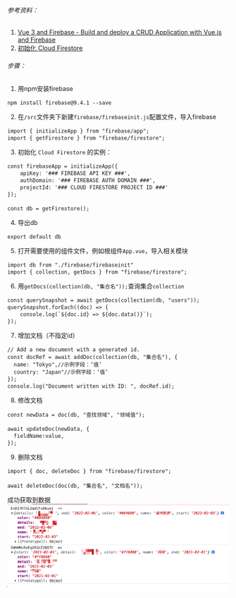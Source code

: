 ###### 参考资料：
1. [Vue 3 and Firebase - Build and deploy a CRUD Application with Vue.js and Firebase](https://youtu.be/Htt8AKeF1Kw?t=193)
2. [初始化 Cloud Firestore](https://firebase.google.com/docs/firestore/quickstart#initialize)


###### 步骤：
1. 用npm安装firebase
```
npm install firebase@9.4.1 --save
```

2. 在`/src`文件夹下新建`firebase/firebaseinit.js`配置文件，导入firebase
```
import { initializeApp } from "firebase/app";  
import { getFirestore } from "firebase/firestore";
```

3. 初始化 `Cloud Firestore` 的实例：
``` 
const firebaseApp = initializeApp({ 
	apiKey: '### FIREBASE API KEY ###', 
	authDomain: '### FIREBASE AUTH DOMAIN ###', 
	projectId: '### CLOUD FIRESTORE PROJECT ID ###'  
});  
  
const db = getFirestore();

```

4. 导出db
```
export default db
```

5. 打开需要使用的组件文件，例如根组件`App.vue`，导入相关模块
```
import db from "./firebase/firebaseinit"
import { collection, getDocs } from "firebase/firestore";

```

6. 用`getDocs(collection(db, "集合名"));`查询集合`collection`
```  
const querySnapshot = await getDocs(collection(db, "users"));  
querySnapshot.forEach((doc) => { 
	console.log(`${doc.id} => ${doc.data()}`);  
});
```
7. 增加文档（不指定id）
```
// Add a new document with a generated id.
const docRef = await addDoc(collection(db, "集合名"), {
  name: "Tokyo",//示例字段：‘值’
  country: "Japan"//示例字段：‘值’
});
console.log("Document written with ID: ", docRef.id);
```
8. 修改文档
```
const newData = doc(db, "查找领域", "领域值");

await updateDoc(newData, {
  fieldName:value,
});

```
9.  删除文档
```
import { doc, deleteDoc } from "firebase/firestore";

await deleteDoc(doc(db, "集合名", "文档名"));
```

成功获取到数据
![output](/img/firebase-output.jpg)
